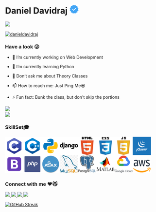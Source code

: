 # Daniel Davidraj <img align="" src="verified.png" height="30px" width="30px">

![](https://komarev.com/ghpvc/?username=danieldavidraj&color=orange&style=for-the-badge)

<a href="https://github.com/ryo-ma/github-profile-trophy"><img src="https://github-profile-trophy.vercel.app/?username=danieldavidraj" alt="danieldavidraj" /></a>

### Have a look 😜
- 🔭 I’m currently working on Web Development

- 🌱 I’m currently learning Python

- 💬 Don’t ask me about Theory Classes

- 📫 How to reach me: Just Ping Me😎

- ⚡ Fun fact: Bunk the class, but don't skip the portions 

<a href="https://github.com/danieldavidraj/danieldavidraj/">
  <img align="center" src="https://github-readme-stats.vercel.app/api?username=danieldavidraj&show_icons=true&bg_color=0,000000,FF0000&text_color=fff&title_color=fff&include_all_commits=true&line_height=24&custom_title=My Github" />
</a><br>
<a href="https://github.com/danieldavidraj/danieldavidraj/">
  <img align="center" src="https://github-readme-stats.vercel.app/api/top-langs/?username=danieldavidraj&langs_count=10&layout=compact&bg_color=0,000000,FF0000&text_color=fff&title_color=fff&card_width=445&custom_title=Languages you can see here" />
</a>

### SkillSet🎓
<img align="left" src="c.svg" height="60px" width="60px" />
<img align="left" src="c++.svg" height="60px" width="60px" />
<img align="left" src="python.svg" height="60px" width="60px" />
<img align="left" src="django.png" height="60px" width="60px" />
<img align="left" src="html.png" height="60px" width="60px" />
<img align="left" src="css.png" height="60px" width="60px" />
<img align="left" src="js.png" height="60px" width="60px" />
<img align="left" src="jquery.png" height="60px" width="60px" />
<img align="left" src="bootstrap.png" height="60px" width="60px" />
<img align="left" src="php.png" height="60px" width="60px" />
<img align="left" src="ajax.jpg" height="60px" width="60px" />
<img align="left" src="mysql.png" height="60px" width="60px" />
<img align="left" src="postgresql.png" height="60px" width="60px" />
<img align="left" src="matlab.png" height="60px" width="60px" />
<img align="left" src="gcloud.png" height="60px" width="60px" />
<img src="aws.png" height="60px" width="60px" />

### Connect with me ♥️😼
<a href="https://www.instagram.com/daniel_davidraj_/" target="_blank">
  <img src="https://img.shields.io/static/v1?style=for-the-badge&label=follow+me+on&logo=Instagram&message=Instagram&color=E4405F">
</a>

<a href="https://www.facebook.com/daniel.davidraj.9" target="_blank">
  <img src="https://img.shields.io/static/v1?style=for-the-badge&label=follow+me+on&logo=Facebook&message=Facebook&color=1877F2">
</a>

<a href="https://twitter.com/DanielDavidraj2" target="_blank">
  <img src="https://img.shields.io/static/v1?style=for-the-badge&label=follow+me+on&logo=Twitter&message=Twitter&color=1DA1F2">
</a>

<a href="https://www.linkedin.com/in/daniel-davidraj-41058a18a/" target="_blank">
  <img src="https://img.shields.io/static/v1?style=for-the-badge&label=follow+me+on&logo=LinkedIn&message=LinkedIn&color=0A66C2&logoColor=0A66C2">
</a>

[![GitHub Streak](https://github-readme-streak-stats.herokuapp.com/?user=danieldavidraj)](https://git.io/streak-stats)
